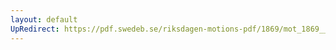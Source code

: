 ```yaml
---
layout: default
UpRedirect: https://pdf.swedeb.se/riksdagen-motions-pdf/1869/mot_1869__ak__00343.pdf
---
```

